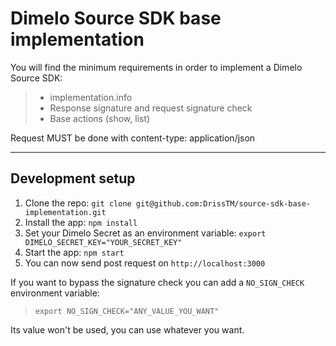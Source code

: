 Dimelo Source SDK base implementation
===================

You will find the minimum requirements in order to implement a Dimelo Source SDK:
> - implementation.info
> - Response signature and request signature check
> - Base actions (show, list)

Request MUST be done with content-type: application/json

-------------

Development setup
----------------

1. Clone the repo: `git clone git@github.com:DrissTM/source-sdk-base-implementation.git`
2. Install the app: `npm install`
3. Set your Dimelo Secret as an environment variable: `export DIMELO_SECRET_KEY="YOUR_SECRET_KEY"`
4. Start the app: `npm start`
5. You can now send post request on `http://localhost:3000`

If you want to bypass the signature check you can add a `NO_SIGN_CHECK` environment variable:
> `export NO_SIGN_CHECK="ANY_VALUE_YOU_WANT"`

Its value won't be used, you can use whatever you want.

